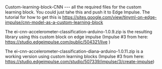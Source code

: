 Custom-learning-block-CNN --- all the required files for the custom learning block. You could just tahe this and push it to Edge Impulse.
The tutorial for how to get this is https://sites.google.com/view/tinyml-on-edge-impulse/cnn-model-as-a-custom-learning-block

The ei-cnn-accelerometer-classification-arduino-1.0.9.zip is the resulting library using this custom block on edge impulse (Impulse #3 from here: https://studio.edgeimpulse.com/public/504321/live )


The ei-cnn-accelerometer-classification-diana-arduino-1.0.11.zip is a working version using custom learning blocks (Impulse #3 from here: https://studio.edgeimpulse.com/studio/507339/impulse/3/create-impulse)
